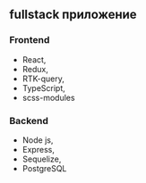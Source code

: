 ## fullstack приложение
### Frontend
* React, 
* Redux, 
* RTK-query, 
* TypeScript, 
* scss-modules

### Backend
* Node js, 
* Express, 
* Sequelize, 
* PostgreSQL


